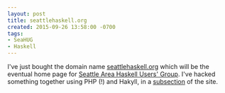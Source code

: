 ```yaml
---
layout: post
title: seattlehaskell.org
created: 2015-09-26 13:58:00 -0700
tags:
- SeaHUG
- Haskell
---
```

I've just bought the domain name [seattlehaskell.org][1] which will be the
eventual home page for [Seattle Area Haskell Users' Group][2]. I've hacked
something together using PHP (!) and Hakyll, in a [subsection][3] of the site.

[1]: http://seattlehaskell.org/
[2]: https://www.meetup.com/seahug/
[3]: http://seattlehaskell.org/_site

